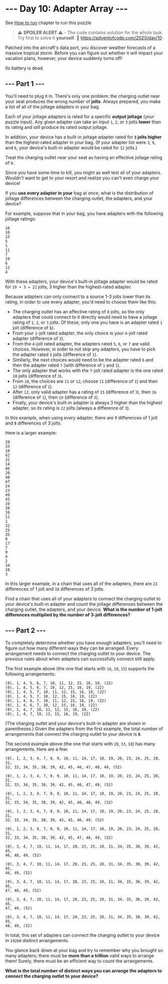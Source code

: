 # --- Day 10: Adapter Array ---

See [How to run](https://github.com/arxeiss/advent-of-code-2020/#how-to-run) chapter to run this puzzle

> :warning: **SPOILER ALERT** :warning: - The code contains solution for the whole task. Try first to solve it **yourself**. :link: https://adventofcode.com/2020/day/10

Patched into the aircraft's data port, you discover weather forecasts of a massive tropical storm. Before you can figure out whether it will impact your vacation plans, however, your device suddenly turns off!

Its battery is dead.

## --- Part 1 ---

You'll need to plug it in. There's only one problem: the charging outlet near your seat produces the wrong number of **jolts**. Always prepared, you make a list of all of the joltage adapters in your bag.

Each of your joltage adapters is rated for a specific **output joltage** (your puzzle input). Any given adapter can take an input `1`, `2`, or `3` jolts **lower** than its rating and still produce its rated output joltage.

In addition, your device has a built-in joltage adapter rated for **`3` jolts higher** than the highest-rated adapter in your bag. (If your adapter list were `3`, `9`, and `6`, your device's built-in adapter would be rated for `12` jolts.)

Treat the charging outlet near your seat as having an effective joltage rating of `0`.

Since you have some time to kill, you might as well test all of your adapters. Wouldn't want to get to your resort and realize you can't even charge your device!

If you **use every adapter in your** bag at once, what is the distribution of joltage differences between the charging outlet, the adapters, and your device?

For example, suppose that in your bag, you have adapters with the following joltage ratings:

```
16
10
15
5
1
11
7
19
6
12
4
```

With these adapters, your device's built-in joltage adapter would be rated for `19 + 3 = 22` jolts, 3 higher than the highest-rated adapter.

Because adapters can only connect to a source 1-3 jolts lower than its rating, in order to use every adapter, you'd need to choose them like this:

- The charging outlet has an effective rating of `0` jolts, so the only adapters that could connect to it directly would need to have a joltage rating of `1`, `2`, or `3` jolts. Of these, only one you have is an adapter rated `1` jolt (difference of **`1`**).
- From your `1`-jolt rated adapter, the only choice is your `4`-jolt rated adapter (difference of `3`).
- From the `4`-jolt rated adapter, the adapters rated `5`, `6`, or `7` are valid choices. However, in order to not skip any adapters, you have to pick the adapter rated `5` jolts (difference of `1`).
- Similarly, the next choices would need to be the adapter rated `6` and then the adapter rated `7` (with difference of `1` and `1`).
- The only adapter that works with the `7`-jolt rated adapter is the one rated `10` jolts (difference of `3`).
- From `10`, the choices are `11` or `12`; choose `11` (difference of `1`) and then `12` (difference of `1`).
- After `12`, only valid adapter has a rating of `15` (difference of `3`), then `16` (difference of `1`), then `19` (difference of `3`).
- Finally, your device's built-in adapter is always 3 higher than the highest adapter, so its rating is `22` jolts (always a difference of `3`).

In this example, when using every adapter, there are **`7`** differences of 1 jolt and **`5`** differences of 3 jolts.

Here is a larger example:

```
28
33
18
42
31
14
46
20
48
47
24
23
49
45
19
38
39
11
1
32
25
35
8
17
7
9
4
2
34
10
3
```

In this larger example, in a chain that uses all of the adapters, there are `22` differences of 1 jolt and `10` differences of 3 jolts.

Find a chain that uses all of your adapters to connect the charging outlet to your device's built-in adapter and count the joltage differences between the charging outlet, the adapters, and your device. **What is the number of 1-jolt differences multiplied by the number of 3-jolt differences?**

## --- Part 2 ---

To completely determine whether you have enough adapters, you'll need to figure out how many different ways they can be arranged. Every arrangement needs to connect the charging outlet to your device. The previous rules about when adapters can successfully connect still apply.

The first example above (the one that starts with `16`, `10`, `15`) supports the following arrangements:

```
(0), 1, 4, 5, 6, 7, 10, 11, 12, 15, 16, 19, (22)
(0), 1, 4, 5, 6, 7, 10, 12, 15, 16, 19, (22)
(0), 1, 4, 5, 7, 10, 11, 12, 15, 16, 19, (22)
(0), 1, 4, 5, 7, 10, 12, 15, 16, 19, (22)
(0), 1, 4, 6, 7, 10, 11, 12, 15, 16, 19, (22)
(0), 1, 4, 6, 7, 10, 12, 15, 16, 19, (22)
(0), 1, 4, 7, 10, 11, 12, 15, 16, 19, (22)
(0), 1, 4, 7, 10, 12, 15, 16, 19, (22)
```

(The charging outlet and your device's built-in adapter are shown in parentheses.) Given the adapters from the first example, the total number of arrangements that connect the charging outlet to your device is **`8`**.

The second example above (the one that starts with `28`, `33`, `18`) has many arrangements. Here are a few:

```
(0), 1, 2, 3, 4, 7, 8, 9, 10, 11, 14, 17, 18, 19, 20, 23, 24, 25, 28, 31,
32, 33, 34, 35, 38, 39, 42, 45, 46, 47, 48, 49, (52)

(0), 1, 2, 3, 4, 7, 8, 9, 10, 11, 14, 17, 18, 19, 20, 23, 24, 25, 28, 31,
32, 33, 34, 35, 38, 39, 42, 45, 46, 47, 49, (52)

(0), 1, 2, 3, 4, 7, 8, 9, 10, 11, 14, 17, 18, 19, 20, 23, 24, 25, 28, 31,
32, 33, 34, 35, 38, 39, 42, 45, 46, 48, 49, (52)

(0), 1, 2, 3, 4, 7, 8, 9, 10, 11, 14, 17, 18, 19, 20, 23, 24, 25, 28, 31,
32, 33, 34, 35, 38, 39, 42, 45, 46, 49, (52)

(0), 1, 2, 3, 4, 7, 8, 9, 10, 11, 14, 17, 18, 19, 20, 23, 24, 25, 28, 31,
32, 33, 34, 35, 38, 39, 42, 45, 47, 48, 49, (52)

(0), 3, 4, 7, 10, 11, 14, 17, 20, 23, 25, 28, 31, 34, 35, 38, 39, 42, 45,
46, 48, 49, (52)

(0), 3, 4, 7, 10, 11, 14, 17, 20, 23, 25, 28, 31, 34, 35, 38, 39, 42, 45,
46, 49, (52)

(0), 3, 4, 7, 10, 11, 14, 17, 20, 23, 25, 28, 31, 34, 35, 38, 39, 42, 45,
47, 48, 49, (52)

(0), 3, 4, 7, 10, 11, 14, 17, 20, 23, 25, 28, 31, 34, 35, 38, 39, 42, 45,
47, 49, (52)

(0), 3, 4, 7, 10, 11, 14, 17, 20, 23, 25, 28, 31, 34, 35, 38, 39, 42, 45,
48, 49, (52)
```

In total, this set of adapters can connect the charging outlet to your device in `19208` distinct arrangements.

You glance back down at your bag and try to remember why you brought so many adapters; there must be **more than a trillion** valid ways to arrange them! Surely, there must be an efficient way to count the arrangements.

**What is the total number of distinct ways you can arrange the adapters to connect the charging outlet to your device?**
